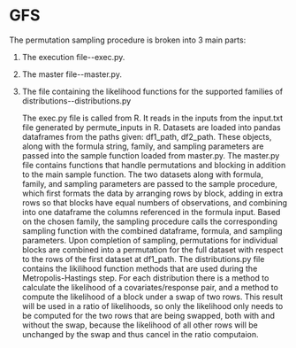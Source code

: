 # GFS
The permutation sampling procedure is broken into 3 main parts:
1. The execution file--exec.py.
2. The master file--master.py.
3. The file containing the likelihood functions for the supported families of distributions--distributions.py

    The exec.py file is called from R. It reads in the inputs from the input.txt
file generated by permute_inputs in R. Datasets are loaded into pandas dataframes
from the paths given: df1_path, df2_path. These objects, along with the formula
string, family, and sampling parameters are passed into the sample function loaded
from master.py.
    The master.py file contains functions that handle permutations and blocking
in addition to the main sample function. The two datasets along with formula,
family, and sampling parameters are passed to the sample procedure, which first
formats the data by arranging rows by block, adding in extra rows so that blocks
have equal numbers of observations, and combining into one dataframe the columns
referenced in the formula input. Based on the chosen family, the sampling
procedure calls the corresponding sampling function with the combined dataframe,
formula, and sampling parameters. Upon completion of sampling, permutations for
individual blocks are combined into a permutation for the full dataset with
respect to the rows of the first dataset at df1_path.
    The distributions.py file contains the likilihood function methods that are used during
the Metropolis-Hastings step. For each distribution there is a method to calculate the 
likelihood of a covariates/response pair, and a method to compute the likelihood of a block 
under a swap of two rows. This result will be used in a ratio of likelihoods, so only 
the likelihood only needs to be computed for the two rows that are being swapped, both
with and without the swap, because the likelihood of all other rows will be unchanged by 
the swap and thus cancel in the ratio computaion.
